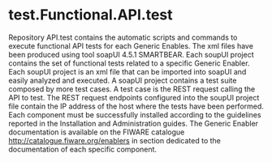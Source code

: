 # test.Functional.API.test

Repository API.test contains the automatic scripts and commands to execute functional API tests for each Generic Enables.
The xml files have been produced using tool soapUI 4.5.1 SMARTBEAR.
Each soupUI project contains the set of functional tests related to a specific Generic Enabler.
Each soupUI project is an xml file that can be imported into soapUI and easily analyzed and executed.
A soapUI project contains a test suite composed by more test cases. 
A test case is the REST request calling the API to test.
The REST request endpoints configured into the soupUI project file contain the IP address of the host where the tests have been performed. 
Each component must be successfully installed according to the guidelines reported in the Installation and Administration guides. 
The Generic Enabler documentation is available on the FIWARE catalogue http://catalogue.fiware.org/enablers in section dedicated to the documentation of each specific component.
